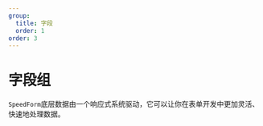 ```yaml
---
group:
  title: 字段
  order: 1
order: 3
---
```


# 字段组 

`SpeedForm`底层数据由一个响应式系统驱动，它可以让你在表单开发中更加灵活、快速地处理数据。

